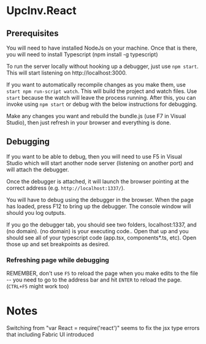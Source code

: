 ﻿# UpcInv.React

## Prerequisites

You will need to have installed NodeJs on your machine. Once that is there, you will need to install Typescript (npm install -g typescript)

To run the server locally without hooking up a debugger, just use `npm start`. This will start listening on http://localhost:3000.

If you want to automatically recompile changes as you make them, use `start npm run-script watch`. This will build the project and watch files. Use `start` because the watch will leave the process running. After this, you can invoke using `npm start` or debug with the below instructions for debugging.


Make any changes you want and rebuild the bundle.js (use F7 in Visual Studio), then just refresh in your browser and everything is done.

## Debugging
If you want to be able to debug, then you will need to use F5 in Visual Studio which will start another node server (listening on another port) and will attach the debugger. 

Once the debugger is attached, it will launch the browser pointing at the correct address (e.g. `http://localhost:1337/`). 

You will have to debug using the debugger in the browser. When the page has loaded, press F12 to bring up the debugger. The console window will should you log outputs.

If you go the debugger tab, you should see two folders, localhost:1337, and (no domain). (no domain) is your executing code.. Open that up and you should see all of your typescript code (app.tsx, components\*.ts, etc). Open those up and set breakpoints as desired.

### Refreshing page while debugging

REMEMBER, don't use `F5` to reload the page when you make edits to the file -- you need to go to the address bar and hit `ENTER` to reload the page. (`CTRL+F5` might work too)

# Notes 
Switching from "var React = require('react')" seems to fix the jsx type errors that including Fabric UI introduced 